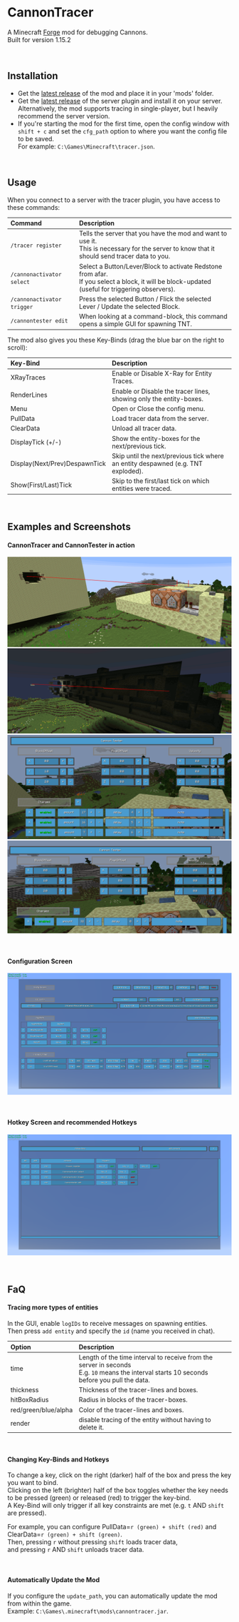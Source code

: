 # CannonTracer

A Minecraft [Forge](https://files.minecraftforge.net/net/minecraftforge/forge/index_1.15.2.html) mod for debugging Cannons.  
Built for version 1.15.2

<br/>

## Installation

* Get the [latest release](https://github.com/BlazingTwist/CannonTracer/releases/latest) of the mod and place it in your 'mods' folder.  
* Get the [latest release](https://github.com/BlazingTwist/JumperUtils/releases/latest) of the server plugin and install it on your server.  
    Alternatively, the mod supports tracing in single-player, but I heavily recommend the server version.
* If you're starting the mod for the first time, open the config window with `shift + c` and set the `cfg_path` option to where you want the config file to be saved.  
    For example: `C:\Games\Minecraft\tracer.json`.

<br/>

## Usage

When you connect to a server with the tracer plugin, you have access to these commands:

|Command|Description|
|:---|:---|
|`/tracer register`|Tells the server that you have the mod and want to use it.<br/>This is necessary for the server to know that it should send tracer data to you.|
|`/cannonactivator select`|Select a Button/Lever/Block to activate Redstone from afar.<br/>If you select a block, it will be block-updated (useful for triggering observers).|
|`/cannonactivator trigger`|Press the selected Button / Flick the selected Lever / Update the selected Block.|
|`/cannontester edit`|When looking at a command-block, this command opens a simple GUI for spawning TNT.|

The mod also gives you these Key-Binds (drag the blue bar on the right to scroll):

|Key-Bind|Description|
|:---|:---|
|XRayTraces|Enable or Disable X-Ray for Entity Traces.|
|RenderLines|Enable or Disable the tracer lines, showing only the entity-boxes.|
|Menu|Open or Close the config menu.|
|PullData|Load tracer data from the server.|
|ClearData|Unload all tracer data.|
|DisplayTick (+/-)|Show the entity-boxes for the next/previous tick.|
|Display(Next/Prev)DespawnTick|Skip until the next/previous tick where an entity despawned (e.g. TNT exploded).|
|Show(First/Last)Tick|Skip to the first/last tick on which entities were traced.|

<br/>

## Examples and Screenshots

#### CannonTracer and CannonTester in action

![Tracer example POV 1](examplePOV1.gif)
![Tracer example POV 2](examplePOV2.gif)
![CommandBlock for Projectiles](projectilesCMD.png)
![CommandBlock for Propellant](propellantCMD.png)

<br/>

#### Configuration Screen

![Configuration Screen Example](configScreen.png)

<br/>

#### Hotkey Screen and recommended Hotkeys

![Hotkey Screen with recommended Hotkeys](hotkeyMenu.png)

<br/>

## FaQ

#### Tracing more types of entities

In the GUI, enable `logIDs` to receive messages on spawning entities.  
Then press `add entity` and specify the `id` (name you received in chat).

|Option|Description|
|:---|:---|
|time|Length of the time interval to receive from the server in seconds<br/>E.g. `10` means the interval starts 10 seconds before you pull the data.|
|thickness|Thickness of the tracer-lines and boxes.|
|hitBoxRadius|Radius in blocks of the tracer-boxes.|
|red/green/blue/alpha|Color of the tracer-lines and boxes.|
|render|disable tracing of the entity without having to delete it.|

<br/>

#### Changing Key-Binds and Hotkeys

To change a key, click on the right (darker) half of the box and press the key you want to bind.  
Clicking on the left (brighter) half of the box toggles whether the key needs to be pressed (green) or released (red) to trigger the key-bind.  
A Key-Bind will only trigger if all key constraints are met (e.g. `t` AND `shift` are pressed).

For example, you can configure PullData=`r (green) + shift (red)` and ClearData=`r (green) + shift (green)`.  
Then, pressing `r` without pressing `shift` loads tracer data,  
and pressing `r` AND `shift` unloads tracer data.

<br/>

#### Automatically Update the Mod

If you configure the `update_path`, you can automatically update the mod from within the game.  
Example: `C:\Games\.minecraft\mods\cannontracer.jar`.
